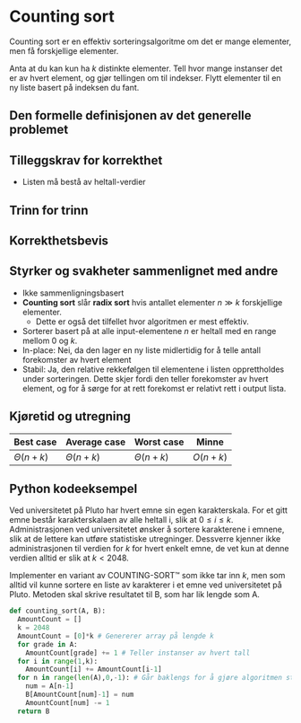# Counting sort
<!-- [D3] Forstå Counting-Sort, og hvorfor den er stabil -->

<!-- 
1. Kjenne den formelle definisjonen av det generelle problemet den løser
2. Kjenne til eventuelle tilleggskrav den stiller for å være korrekt
3. Vite hvordan den oppfører seg; kunne utføre algoritmen, trinn for trinn!
4. Forstå korrekthetsbeviset; hvordan og hvorfor virker algoritmen egentlig?
5. Kjenne til eventuelle styrker eller svakheter, sammenlignet med andre
6. Kjenne kjøretidene under ulike omstendigheter, og forstå utregningen
-->

Counting sort er en effektiv sorteringsalgoritme om det er mange elementer, men få forskjellige elementer.

Anta at du kan kun ha $k$ distinkte elementer. Tell hvor mange instanser det er av hvert element, og gjør tellingen om til indekser. Flytt elementer til en ny liste basert på indeksen du fant.

## Den formelle definisjonen av det generelle problemet
<!-- Et problem er relasjonen mellom input og output -->

## Tilleggskrav for korrekthet
<!-- Korrekhet: algoritmer virker, gir det svaret den skal -->
<!-- Eks: Binary search må ha en sortert liste -->

- Listen må bestå av heltall-verdier

## Trinn for trinn
<!-- Pseudokode med forklaring -->

## Korrekthetsbevis
<!-- TBA -->

## Styrker og svakheter sammenlignet med andre

- Ikke sammenligningsbasert
- **Counting sort** slår **radix sort** hvis antallet elementer $n \gg k$ forskjellige elementer.
  - Dette er også det tilfellet hvor algoritmen er mest effektiv.
- Sorterer basert på at alle input-elementene $n$ er heltall med en range mellom $0$ og $k$.
- In-place: Nei, da den lager en ny liste midlertidig for å telle antall forekomster av hvert element
- Stabil: Ja, den relative rekkefølgen til elementene i listen opprettholdes under sorteringen. Dette skjer fordi den teller forekomster av hvert element, og for å sørge for at rett forekomst er relativt rett i output lista.

## Kjøretid og utregning
<!-- Under ulike omstendigheter -->

Best case | Average case | Worst case | Minne
---------|----------|---------|---------
$\Theta(n+k)$ | $\Theta(n+k)$ | $\Theta(n+k)$ | $O(n+k)$

## Python kodeeksempel

Ved universitetet på Pluto har hvert emne sin egen karakterskala. For et gitt emne består karakterskalaen av alle heltall i, slik at $0 \leq i \leq k$. Administrasjonen ved universitetet ønsker å sortere karakterene i emnene, slik at de lettere kan utføre statistiske utregninger. Dessverre kjenner ikke administrasjonen til verdien for $k$ for hvert enkelt emne, de vet kun at denne verdien alltid er slik at $k<2048$.

Implementer en variant av COUNTING-SORT&trade; som ikke tar inn $k$, men som alltid vil kunne sortere en liste av karakterer i et emne ved universitetet på Pluto. Metoden skal skrive resultatet til B, som har lik lengde som A.

```python
def counting_sort(A, B):
  AmountCount = []
  k = 2048
  AmountCount = [0]*k # Genererer array på lengde k
  for grade in A:
    AmountCount[grade] += 1 # Teller instanser av hvert tall
  for i in range(1,k):
    AmountCount[i] += AmountCount[i-1]
  for n in range(len(A),0,-1): # Går baklengs for å gjøre algoritmen stabil
    num = A[n-1]
    B[AmountCount[num]-1] = num
    AmountCount[num] -= 1
  return B
```
